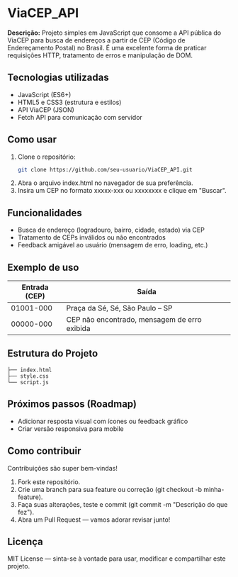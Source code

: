 # ViaCEP_API

**Descrição:**
Projeto simples em JavaScript que consome a API pública do ViaCEP para busca de endereços a partir de CEP (Código de Endereçamento Postal) no Brasil. É uma excelente forma de praticar requisições HTTP, tratamento de erros e manipulação de DOM.

##  Tecnologias utilizadas
- JavaScript (ES6+)
- HTML5 e CSS3 (estrutura e estilos)
- API ViaCEP (JSON)
- Fetch API para comunicação com servidor

##  Como usar
1. Clone o repositório:
   ```bash
   git clone https://github.com/seu-usuario/ViaCEP_API.git

2. Abra o arquivo index.html no navegador de sua preferência.
3. Insira um CEP no formato xxxxx-xxx ou xxxxxxxx e clique em "Buscar".

## Funcionalidades
- Busca de endereço (logradouro, bairro, cidade, estado) via CEP
- Tratamento de CEPs inválidos ou não encontrados
- Feedback amigável ao usuário (mensagem de erro, loading, etc.)

## Exemplo de uso
|  Entrada (CEP) |                     Saída                     |
|----------------|-----------------------------------------------|
|   01001-000    |        Praça da Sé, Sé, São Paulo – SP        |
|   00000-000    | CEP não encontrado, mensagem de erro exibida  |

## Estrutura do Projeto
```pgsql
├── index.html
├── style.css
└── script.js
```

## Próximos passos (Roadmap)
- Adicionar resposta visual com ícones ou feedback gráfico
- Criar versão responsiva para mobile

## Como contribuir
Contribuições são super bem-vindas!

1. Fork este repositório.
2. Crie uma branch para sua feature ou correção (git checkout -b minha-feature).
3. Faça suas alterações, teste e commit (git commit -m "Descrição do que fez").
4. Abra um Pull Request — vamos adorar revisar junto!

## Licença
MIT License — sinta-se à vontade para usar, modificar e compartilhar este projeto.
